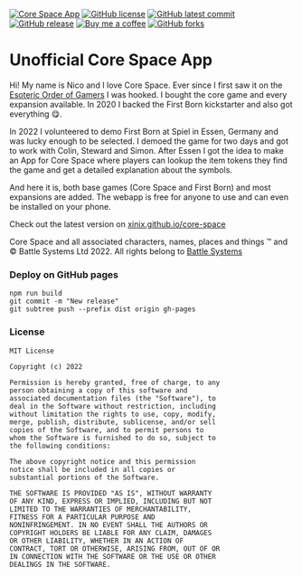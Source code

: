 [![Core Space App](https://badgen.net/badge/app/latest/cyan)](https://xinix.github.io/core-space)
[![GitHub license](https://img.shields.io/github/license/xinix/core-space.svg)](https://github.com/xinix/core-space/blob/master/LICENSE)
[![GitHub latest commit](https://img.shields.io/github/last-commit/xinix/core-space.svg)](https://GitHub.com/xinix/core-space/commit/)
[![GitHub release](https://img.shields.io/github/release/xinix/core-space.svg)](https://GitHub.com/xinix/core-space/releases/)
[![Buy me a coffee](https://badgen.net/badge/icon/buy%20me%20a%20coffee?icon=kofi&label&color=red)](https://ko-fi.com/naicko)
[![GitHub forks](https://img.shields.io/github/forks/xinix/core-space.svg?style=social&label=Fork&maxAge=2592000)](https://GitHub.com/xinix/core-space/network/)

# Unofficial Core Space App

Hi! My name is Nico and I love Core Space. Ever since I first saw it on
the [Esoteric Order of Gamers](https://www.orderofgamers.com/games/core-space/) I was hooked. I
bought the core game and every expansion available. In 2020 I backed the First Born kickstarter and
also got everything 😋.

In 2022 I volunteered to demo First Born at Spiel in Essen, Germany and was lucky enough to be
selected. I demoed the game for two days and got to work with Colin, Steward and Simon. After Essen
I got the idea to make an App for Core Space where players can lookup the item tokens they find the
game and get a detailed explanation about the symbols.

And here it is, both base games (Core Space and First Born) and most expansions are added. The
webapp is free for anyone to use and can even be installed on your phone.

Check out the latest version on [xinix.github.io/core-space](https://xinix.github.io/core-space)

Core Space and all associated characters, names, places and things ™ and © Battle Systems Ltd 2022.
All rights belong to [Battle Systems](https://www.battlesystems.co.uk)

### Deploy on GitHub pages

```
npm run build
git commit -m "New release"
git subtree push --prefix dist origin gh-pages
```

### License

    MIT License

    Copyright (c) 2022

    Permission is hereby granted, free of charge, to any
    person obtaining a copy of this software and
    associated documentation files (the "Software"), to
    deal in the Software without restriction, including
    without limitation the rights to use, copy, modify,
    merge, publish, distribute, sublicense, and/or sell
    copies of the Software, and to permit persons to
    whom the Software is furnished to do so, subject to
    the following conditions:

    The above copyright notice and this permission
    notice shall be included in all copies or
    substantial portions of the Software.

    THE SOFTWARE IS PROVIDED "AS IS", WITHOUT WARRANTY
    OF ANY KIND, EXPRESS OR IMPLIED, INCLUDING BUT NOT
    LIMITED TO THE WARRANTIES OF MERCHANTABILITY,
    FITNESS FOR A PARTICULAR PURPOSE AND
    NONINFRINGEMENT. IN NO EVENT SHALL THE AUTHORS OR
    COPYRIGHT HOLDERS BE LIABLE FOR ANY CLAIM, DAMAGES
    OR OTHER LIABILITY, WHETHER IN AN ACTION OF
    CONTRACT, TORT OR OTHERWISE, ARISING FROM, OUT OF OR
    IN CONNECTION WITH THE SOFTWARE OR THE USE OR OTHER
    DEALINGS IN THE SOFTWARE.